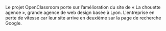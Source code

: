 Le projet OpenClassroom porte sur l’amélioration du site de « La chouette agence », grande agence de web design basée à Lyon. L'entreprise en perte de vitesse car leur site arrive en deuxième sur la page de recherche Google.
